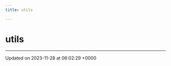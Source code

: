 ```yaml
---
title: utils

---
```


# utils








-------------------------------

Updated on 2023-11-28 at 06:02:29 +0000